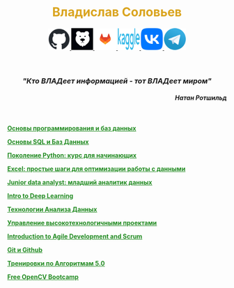 <h1 align="center"> <span style="color:GoldenRod;"> Владислав Соловьев </span> </h1>

<h4 align="center"> <a href="https://github.com/VlaStitle1998"> <img src="GitHub.png" width="50" height="50" /> </a>
<a href="https://gitflic.ru/user/vlastitle1998"> <img src="GitFlic.png" width="50" height="50" /> </a>
<a href="https://gitlab.com/VlaStitle1998"> <img src="GitLab.png" width="50" height="50" /> </a>
<a href="https://www.kaggle.com/solovey1998"><img src="Kaggle.png" width="50" height="50" /> </a>
<a href="https://vk.com/vs18091998"> <img src="ВК.png" width="50" height="50" /> </a>
<a href="https://t.me/Vladislav_Solovev1998"> <img src="Telegram.png" width="50" height="50" /> </a> </h4>
<br>
<h3 align="center"> <i> "Кто ВЛАДеет информацией - тот ВЛАДеет миром" </i> </h3>

<h4 align="right"> <i> Натан Ротшильд </i> </h4> 
<br> <br>
<strong> <a href = "https://cloud.mail.ru/public/iiuN/rqryKRnG5">  <span style="color:ForestGreen; text-decoration: underline;"> Основы программирования и баз данных </span> </a> </strong>



<strong> <a href = "https://cloud.mail.ru/public/rUbi/H5nTxFcQo">  <span style="color:ForestGreen; text-decoration: underline;"> Основы SQL и Баз Данных </span> </a> </strong>


<strong> <a href = "https://cloud.mail.ru/public/6mUg/vVFEGkZHQ">  <span style="color:ForestGreen; text-decoration: underline;"> Поколение Python: курс для начинающих </span> </a> </strong>


<strong> <a href = "https://cloud.mail.ru/public/ig3b/AZaVPbCme">  <span style="color:ForestGreen; text-decoration: underline;"> Excel: простые шаги для оптимизации работы с данными </span> </a> </strong>


<strong> <a href = "https://cloud.mail.ru/public/XrPR/tAfEr2kfP">  <span style="color:ForestGreen; text-decoration: underline;"> Junior data analyst: младший аналитик данных  </span> </a> </strong>


<strong> <a href = "https://cloud.mail.ru/public/SALa/doj57hQ62">  <span style="color:ForestGreen; text-decoration: underline;"> Intro to Deep Learning  </span> </a> </strong>


<strong> <a href = "https://cloud.mail.ru/public/pjC2/KPmuHRd3A">   <span style="color:ForestGreen; text-decoration: underline;"> Технологии Анализа Данных  </span> </a> </strong>

<strong> <a href = "https://cloud.mail.ru/public/nTko/WAkYV2Avu">   <span style="color:ForestGreen; text-decoration: underline;"> Управление высокотехнологичными проектами </span> </a> </strong>

<strong> <a href = "https://cloud.mail.ru/public/RVac/Baz74nk3H">   <span style="color:ForestGreen; text-decoration: underline;"> Introduction to Agile Development and Scrum </span> </a> </strong>

<strong> <a href = "https://cloud.mail.ru/public/dcrV/DEbid7AbP"> <span style="color:ForestGreen; text-decoration: underline;"> Git и Github </span> </a> </strong>

<strong> <a href = "https://cloud.mail.ru/public/ssb6/H4T3Sh2KH"> <span style="color:ForestGreen; text-decoration: underline;"> Тренировки по Алгоритмам 5.0 </span> </a> </strong>

<strong> <a href = "https://cloud.mail.ru/public/Kzhg/cMdpC7Z5L"> <span style="color:ForestGreen; text-decoration: underline;"> Free OpenCV Bootcamp </span> </a> </strong>

<style>
div {
background-image: url("Фон4.jpeg");
background-size: cover;
height: 1525px;
}
</style>

